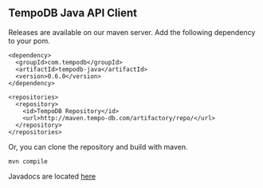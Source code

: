 ## TempoDB Java API Client
Releases are available on our maven server. Add the following dependency to your pom.

    <dependency>
      <groupId>com.tempodb</groupId>
      <artifactId>tempodb-java</artifactId>
      <version>0.6.0</version>
    </dependency>

    <repositories>
      <repository>
        <id>TempoDB Repository</id>
        <url>http://maven.tempo-db.com/artifactory/repo/</url>
      </repository>
    </repositories>

Or, you can clone the repository and build with maven.

    mvn compile

Javadocs are located [here](http://tempodb.github.com/tempodb-java/javadocs/apidocs/)
